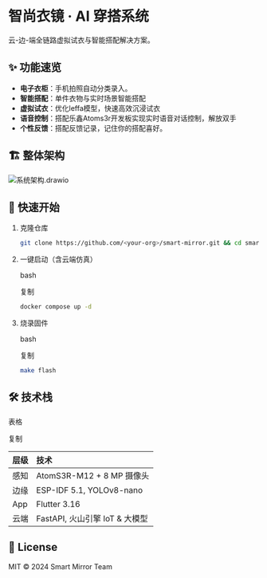 # 智尚衣镜 · AI 穿搭系统

云-边-端全链路虚拟试衣与智能搭配解决方案。

## ✨ 功能速览
- **电子衣柜**：手机拍照自动分类录入。
- **智能搭配**：单件衣物与实时场景智能搭配
- **虚拟试衣**：优化leffa模型，快速高效沉浸试衣
- **语音控制**：搭配乐鑫Atoms3r开发板实现实时语音对话控制，解放双手
- **个性反馈**：搭配反馈记录，记住你的搭配喜好。

## 🏗️ 整体架构

![系统架构.drawio](D:\大三下\物联网\系统架构.drawio.png)

## 🚀 快速开始

1. 克隆仓库  
   ```bash
   git clone https://github.com/<your-org>/smart-mirror.git && cd smart-mirror

1. 一键启动（含云端仿真）

   bash

   复制

   ```bash
   docker compose up -d
   ```

   

2. 烧录固件

   bash

   复制

   ```bash
   make flash
   ```

   

## 🛠️ 技术栈

表格

复制

| 层级 | 技术                           |
| :--- | :----------------------------- |
| 感知 | AtomS3R-M12 + 8 MP 摄像头      |
| 边缘 | ESP-IDF 5.1, YOLOv8-nano       |
| App  | Flutter 3.16                   |
| 云端 | FastAPI, 火山引擎 IoT & 大模型 |

## 📄 License

MIT © 2024 Smart Mirror Team